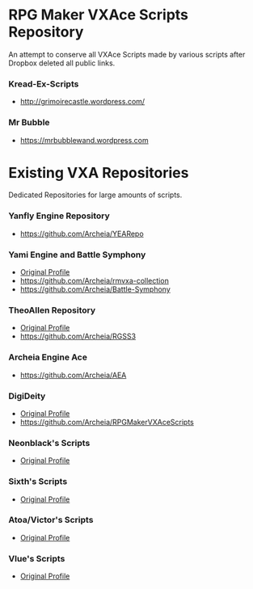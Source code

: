 # RPG Maker VXAce Scripts Repository
An attempt to conserve all VXAce Scripts made by various scripts after Dropbox deleted all public links.

### Kread-Ex-Scripts
- http://grimoirecastle.wordpress.com/

### Mr Bubble
- https://mrbubblewand.wordpress.com

# Existing VXA Repositories
Dedicated Repositories for large amounts of scripts.

### Yanfly Engine Repository
- https://github.com/Archeia/YEARepo

### Yami Engine and Battle Symphony
- [Original Profile](https://github.com/suppayami/)
- https://github.com/Archeia/rmvxa-collection
- https://github.com/Archeia/Battle-Symphony

### TheoAllen Repository
- [Original Profile](https://github.com/theoallen/RGSS3)
- https://github.com/Archeia/RGSS3

### Archeia Engine Ace
- https://github.com/Archeia/AEA

### DigiDeity
- [Original Profile](https://github.com/DigiDeity/RPGMakerVXAceScripts)
- https://github.com/Archeia/RPGMakerVXAceScripts

### Neonblack's Scripts
- [Original Profile](https://pastebin.com/u/neonblack)

### Sixth's Scripts
- [Original Profile](http://pastebin.com/u/TheSixth)

### Atoa/Victor's Scripts
- [Original Profile](https://victorenginescripts.wordpress.com/rpg-maker-mv/)

### Vlue's Scripts
- [Original Profile](https://pastebin.com/u/Vlue)

